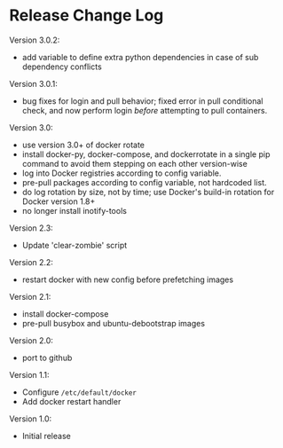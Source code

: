 # Release Change Log

Version 3.0.2:
 - add variable to define extra python dependencies in case of sub dependency conflicts

Version 3.0.1:
 - bug fixes for login and pull behavior; fixed error in pull conditional check, and now
   perform login *before* attempting to pull containers.

Version 3.0:
 - use version 3.0+ of docker rotate
 - install docker-py, docker-compose, and dockerrotate in a single pip command to avoid
   them stepping on each other version-wise
 - log into Docker registries according to config variable.
 - pre-pull packages according to config variable, not hardcoded list.
 - do log rotation by size, not by time; use Docker's build-in rotation for Docker version 1.8+
 - no longer install inotify-tools

Version 2.3:
 - Update 'clear-zombie' script

Version 2.2:
 - restart docker with new config before prefetching images

Version 2.1:
 - install docker-compose
 - pre-pull busybox and ubuntu-debootstrap images

Version 2.0:
 - port to github

Version 1.1:
 - Configure `/etc/default/docker`
 - Add docker restart handler

Version 1.0:
 - Initial release
